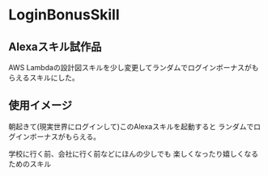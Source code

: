# LoginBonusSkill

## Alexaスキル試作品

AWS Lambdaの設計図スキルを少し変更してランダムでログインボーナスがもらえるスキルにした。

## 使用イメージ

朝起きて(現実世界にログインして)このAlexaスキルを起動すると
ランダムでログインボーナスがもらえる。

学校に行く前、会社に行く前などにほんの少しでも
楽しくなったり嬉しくなるためのスキル

